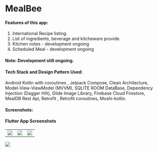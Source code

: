 # MealBee


#### Features of this app:
1. International Recipe listing.
2. List of ingredients, beverage and kitcheware provide.
3. Kitchen notes - development ongoing
4. Scheduled Meal - development ongoing


#### Note: Development still ongoing.


#### Tech Stack and Design Pattern Used:
 
 Android Kotlin with coroutines , Jetpack Compose, Clean Architecture, Model-View-ViewModel (MVVM), SQLITE ROOM DataBase, Dependency Injection (Dagger Hilt), 
 Glide Image Library, Firebase Cloud Firestore, MealDB Rest Api, Retrofit , Retrofit coroutines, Moshi-kotlin.
 

#### Screenshots:
 

#### Flutter App Screenshots

<table>

  <tr>
    <td><img src="https://user-images.githubusercontent.com/105339727/172060711-1ca8e15d-b2bb-4c18-a546-f5419247ca75.jpg"></td>
     <td><img src="https://user-images.githubusercontent.com/105339727/172060711-1ca8e15d-b2bb-4c18-a546-f5419247ca75.jpg"></td>
    <td><img src="https://user-images.githubusercontent.com/105339727/172060711-1ca8e15d-b2bb-4c18-a546-f5419247ca75.jpg"  ></td>
  </tr>
 </table>
 
 
 <img align="left" src="https://user-images.githubusercontent.com/105339727/172060711-1ca8e15d-b2bb-4c18-a546-f5419247ca75.jpg">

 




